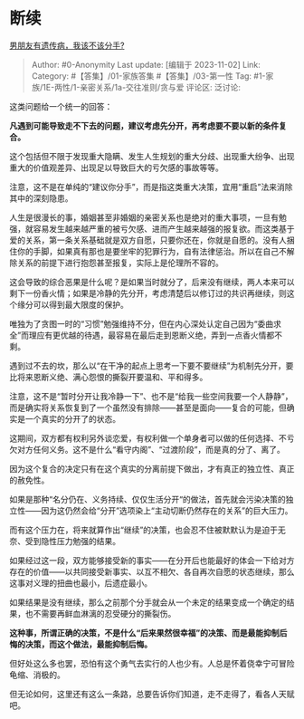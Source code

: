 # 断续
[男朋友有遗传病，我该不该分手?](https://www.zhihu.com/question/483204673/answer/3273430536)

> Author: #0-Anonymity
> Last update: [编辑于 2023-11-02]
> Link:
> Category: #【答集】/01-家族答集 #【答集】/03-第一性 
> Tag: #1-家族/1E-两性/1-亲密关系/1a-交往准则/贪与爱 
> 评论区:
> 泛讨论:

这类问题给一个统一的回答：

**凡遇到可能导致走不下去的问题，建议考虑先分开，再考虑要不要以新的条件复合。**

这个包括但不限于发现重大隐瞒、发生人生规划的重大分歧、出现重大纷争、出现重大的价值观差异、出现足以导致巨大的亏欠感的事故等等。

注意，这不是在单纯的“建议你分手”，而是指这类重大决策，宜用“重启”法来消除其中的深刻隐患。

人生是很漫长的事，婚姻甚至非婚姻的亲密关系也是绝对的重大事项，一旦有勉强，就容易发生越来越严重的被亏欠感、进而产生越来越强的报复欲。而这类基于爱的关系，第一条关系基础就是双方自愿，只要你还在，你就是自愿的。没有人捆住你的手脚，如果真有那也是要坐牢的犯罪行为，自有法律惩治。所以在自己不解除关系的前提下进行抱怨甚至报复，实际上是伦理所不容的。

这会导致的综合恶果是什么呢？是如果当时就分了，后来没有继续，两人本来可以剩下一份香火情；如果是冷静的先分开，考虑清楚后以修订过的共识再继续，则这个缘分可以得到最大限度的保护。

唯独为了贪图一时的“习惯”勉强维持不分，但在内心深处认定自己因为“委曲求全”而理应有更优越的待遇，最容易在最后走到恩断义绝，弄到一点香火情都不剩。

遇到过不去的坎，那么以“在干净的起点上思考一下要不要继续”为机制先分开，要比将来恩断义绝、满心怨恨的撕裂开要温和、平和得多。

注意，这不是“暂时分开让我冷静一下”、也不是“给我一些空间我要一个人静静”，而是确实将关系恢复到了一个虽然没有排除——甚至是面向——复合的可能，但确实是一个真实的分开了的状态。

这期间，双方都有权利另外谈恋爱，有权利做一个单身者可以做的任何选择、不亏欠对方任何义务。这不是什么“看守内阁”、“过渡阶段”，而是真的分了、离了。

因为这个复合的决定只有在这个真实的分离前提下做出，才有真正的独立性、真正的赦免性。

如果是那种“名分仍在、义务持续、仅仅生活分开“的做法，首先就会污染决策的独立性——因为这仍然会给“分开”选项染上“主动切断仍然存在的关系”的巨大压力。

而有这个压力在，将来就算作出“继续”的决策，也会忍不住被默默认为是迫于无奈、受到隐性压力勉强的结果。

如果经过这一段，双方能够接受新的事实——在分开后也能最好的体会一下给对方存在的价值——以共同接受新事实、以互不相欠、各自再次自愿的状态继续，那么这事对义理的扭曲也最小，后遗症最小。

如果结果是没有继续，那么之前那个分手就会从一个未定的结果变成一个确定的结果，也不需要再鲜血淋漓的忍受硬分的撕裂伤。

**这种事，所谓正确的决策，不是什么“后来果然很幸福”的决策、而是最能抑制后悔的决策，而这个做法，最能抑制后悔。**

但好处这么多也罢，恐怕有这个勇气去实行的人也少有。人总是怀着侥幸宁可冒险龟缩、消极的。

但无论如何，这里还有这么一条路，总要告诉你们知道，走不走得了，看各人天赋吧。